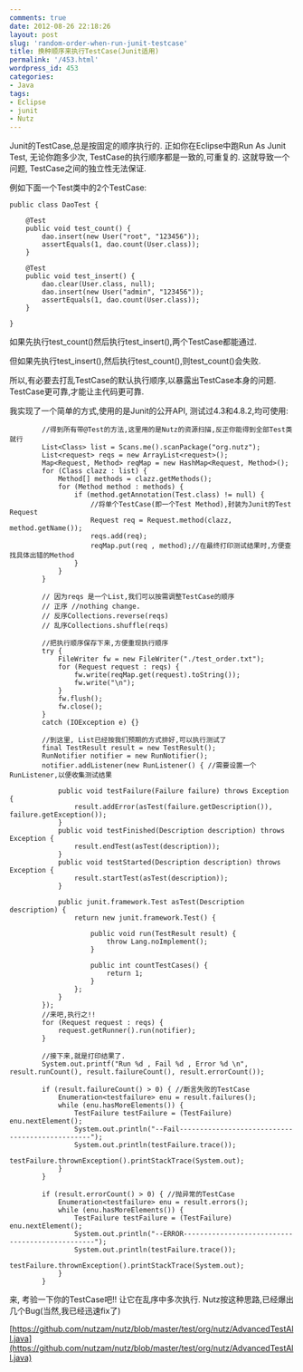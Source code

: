 ```yaml
---
comments: true
date: 2012-08-26 22:18:26
layout: post
slug: 'random-order-when-run-junit-testcase'
title: 换种顺序来执行TestCase(Junit适用)
permalink: '/453.html'
wordpress_id: 453
categories:
- Java
tags:
- Eclipse
- junit
- Nutz
---
```


Junit的TestCase,总是按固定的顺序执行的. 正如你在Eclipse中跑Run As Junit Test, 无论你跑多少次, TestCase的执行顺序都是一致的,可重复的. 这就导致一个问题, TestCase之间的独立性无法保证.





例如下面一个Test类中的2个TestCase:



    
    
    public class DaoTest {
    
        @Test
        public void test_count() {
            dao.insert(new User("root", "123456"));
            assertEquals(1, dao.count(User.class));
        }
    
        @Test
        public void test_insert() {
            dao.clear(User.class, null);
            dao.insert(new User("admin", "123456"));
            assertEquals(1, dao.count(User.class));
        }
    
    }
    


如果先执行test_count()然后执行test_insert(),两个TestCase都能通过.


但如果先执行test_insert(),然后执行test_count(),则test_count()会失败.





所以,有必要去打乱TestCase的默认执行顺序,以暴露出TestCase本身的问题. TestCase更可靠,才能让主代码更可靠.

我实现了一个简单的方式,使用的是Junit的公开API, 测试过4.3和4.8.2,均可使用:

    
    
            //得到所有带@Test的方法,这里用的是Nutz的资源扫描,反正你能得到全部Test类就行
            List<Class> list = Scans.me().scanPackage("org.nutz");
            List<request> reqs = new ArrayList<request>();
            Map<Request, Method> reqMap = new HashMap<Request, Method>();
            for (Class clazz : list) {
                Method[] methods = clazz.getMethods();
                for (Method method : methods) {
                    if (method.getAnnotation(Test.class) != null) {
                        //将单个TestCase(即一个Test Method),封装为Junit的Test Request
                        Request req = Request.method(clazz, method.getName());
                        reqs.add(req);
                        reqMap.put(req , method);//在最终打印测试结果时,方便查找具体出错的Method
                    }
                }
            }
    
            // 因为reqs 是一个List,我们可以按需调整TestCase的顺序
            // 正序 //nothing change.
            // 反序Collections.reverse(reqs)
            // 乱序Collections.shuffle(reqs)
    
            //把执行顺序保存下来,方便重现执行顺序
            try {
                FileWriter fw = new FileWriter("./test_order.txt");
                for (Request request : reqs) {
                    fw.write(reqMap.get(request).toString());
                    fw.write("\n");
                }
                fw.flush();
                fw.close();
            }
            catch (IOException e) {}
    
            //到这里, List已经按我们预期的方式排好,可以执行测试了
            final TestResult result = new TestResult();
            RunNotifier notifier = new RunNotifier();
            notifier.addListener(new RunListener() { //需要设置一个RunListener,以便收集测试结果
    
                public void testFailure(Failure failure) throws Exception {
                    result.addError(asTest(failure.getDescription()), failure.getException());
                }
                public void testFinished(Description description) throws Exception {
                    result.endTest(asTest(description));
                }
                public void testStarted(Description description) throws Exception {
                    result.startTest(asTest(description));
                }
                
                public junit.framework.Test asTest(Description description) {
                    return new junit.framework.Test() {
                        
                        public void run(TestResult result) {
                            throw Lang.noImplement();
                        }
                        
                        public int countTestCases() {
                            return 1;
                        }
                    };
                }
            });
            //来吧,执行之!!
            for (Request request : reqs) {
                request.getRunner().run(notifier);
            }
    
            //接下来,就是打印结果了.
            System.out.printf("Run %d , Fail %d , Error %d \n", result.runCount(), result.failureCount(), result.errorCount());
            
            if (result.failureCount() > 0) { //断言失败的TestCase
                Enumeration<testfailure> enu = result.failures();
                while (enu.hasMoreElements()) {
                    TestFailure testFailure = (TestFailure) enu.nextElement();
                    System.out.println("--Fail------------------------------------------------");
                    System.out.println(testFailure.trace());
                    testFailure.thrownException().printStackTrace(System.out);
                }
            }
            
            if (result.errorCount() > 0) { //抛异常的TestCase
                Enumeration<testfailure> enu = result.errors();
                while (enu.hasMoreElements()) {
                    TestFailure testFailure = (TestFailure) enu.nextElement();
                    System.out.println("--ERROR------------------------------------------------");
                    System.out.println(testFailure.trace());
                    testFailure.thrownException().printStackTrace(System.out);
                }
            }
    





来, 考验一下你的TestCase吧!! 让它在乱序中多次执行. Nutz按这种思路,已经爆出几个Bug(当然,我已经迅速fix了)



[https://github.com/nutzam/nutz/blob/master/test/org/nutz/AdvancedTestAll.java](https://github.com/nutzam/nutz/blob/master/test/org/nutz/AdvancedTestAll.java)
